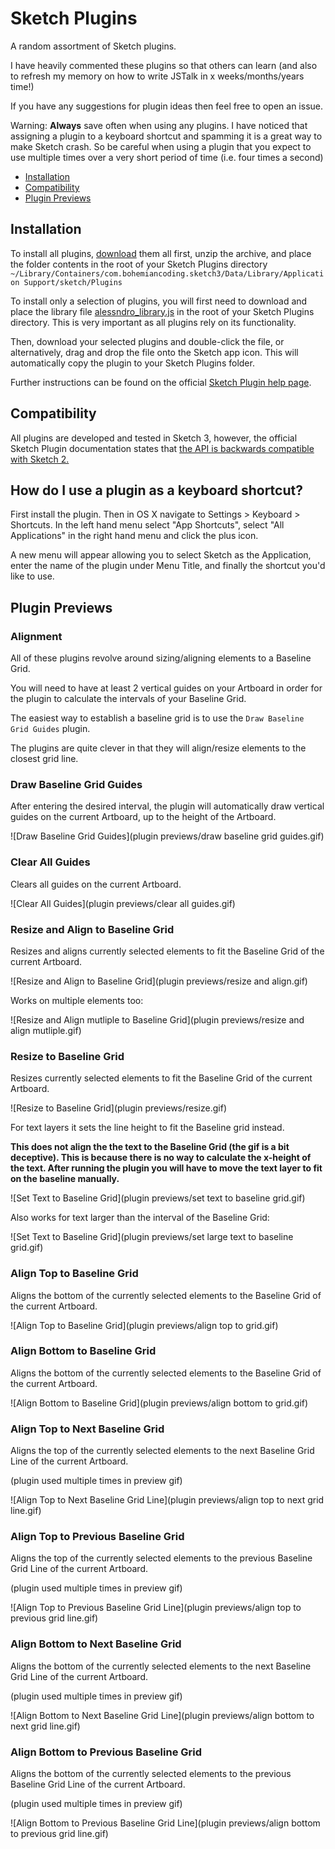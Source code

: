 # Sketch Plugins

A random assortment of Sketch plugins.

I have heavily commented these plugins so that others can learn (and also to refresh
my memory on how to write JSTalk in x weeks/months/years time!)

If you have any suggestions for plugin ideas then feel free to open an issue.

Warning: **Always** save often when using any plugins. I have noticed that assigning a plugin to a
keyboard shortcut and spamming it is a great way to make Sketch crash. So be careful when using a plugin
that you expect to use multiple times over a very short period of time (i.e. four times a second)

- [Installation](#installation)
- [Compatibility](#compatibility)
- [Plugin Previews](#plugin-previews)

## Installation

To install all plugins, [download](https://github.com/alessndro/sketch-plugins/zipball/master) them all first, unzip the archive, and place the folder contents in the root of your Sketch Plugins directory ``~/Library/Containers/com.bohemiancoding.sketch3/Data/Library/Application Support/sketch/Plugins``

To install only a selection of plugins, you will first need to download and place the library file [alessndro_library.js](alessndro_library.js) in the root of your Sketch Plugins directory. This is very important as all plugins rely on its functionality.

Then, download your selected plugins and double-click the file, or alternatively, drag and drop the file onto the Sketch app icon. This will automatically copy the plugin to your Sketch Plugins folder.

Further instructions can be found on the official [Sketch Plugin help page](http://bohemiancoding.com/sketch/support/developer/01-introduction/01.html).

## Compatibility

All plugins are developed and tested in Sketch 3, however, the official Sketch Plugin documentation
states that [the API is backwards compatible with Sketch 2.](http://bohemiancoding.com/sketch/support/developer/03-reference/00.html)

## How do I use a plugin as a keyboard shortcut?

First install the plugin. Then in OS X navigate to Settings > Keyboard > Shortcuts. In the left hand menu select "App Shortcuts", select "All Applications" in the right hand menu and click the plus icon.

A new menu will appear allowing you to select Sketch as the Application, enter the name of the plugin under Menu Title, and finally the shortcut you'd like to use.

## Plugin Previews

### Alignment

All of these plugins revolve around sizing/aligning elements to a Baseline Grid.

You will need to have at least 2 vertical guides on your Artboard in order for the
plugin to calculate the intervals of your Baseline Grid.

The easiest way to establish a baseline grid is to use the ``Draw Baseline Grid Guides`` plugin.

The plugins are quite clever in that they will align/resize elements to the closest
grid line.

### Draw Baseline Grid Guides

After entering the desired interval, the plugin will automatically draw vertical guides on the current
Artboard, up to the height of the Artboard.

![Draw Baseline Grid Guides](plugin previews/draw baseline grid guides.gif)

### Clear All Guides

Clears all guides on the current Artboard.

![Clear All Guides](plugin previews/clear all guides.gif)

### Resize and Align to Baseline Grid

Resizes and aligns currently selected elements to fit the Baseline Grid of the current Artboard.

![Resize and Align to Baseline Grid](plugin previews/resize and align.gif)

Works on multiple elements too:

![Resize and Align mutliple to Baseline Grid](plugin previews/resize and align mutliple.gif)

### Resize to Baseline Grid

Resizes currently selected elements to fit the Baseline Grid of the current Artboard.

![Resize to Baseline Grid](plugin previews/resize.gif)

For text layers it sets the line height to fit the Baseline grid instead.

**This does not align the the text to the Baseline Grid (the gif is a bit deceptive). This is
because there is no way to calculate the x-height of the text. After running the plugin you
will have to move the text layer to fit on the baseline manually.**

![Set Text to Baseline Grid](plugin previews/set text to baseline grid.gif)

Also works for text larger than the interval of the Baseline Grid:

![Set Text to Baseline Grid](plugin previews/set large text to baseline grid.gif)

### Align Top to Baseline Grid

Aligns the bottom of the currently selected elements to the Baseline Grid of the current Artboard.

![Align Top to Baseline Grid](plugin previews/align top to grid.gif)

### Align Bottom to Baseline Grid

Aligns the bottom of the currently selected elements to the Baseline Grid of the current Artboard.

![Align Bottom to Baseline Grid](plugin previews/align bottom to grid.gif)

### Align Top to Next Baseline Grid

Aligns the top of the currently selected elements to the next Baseline Grid Line of the current Artboard.

(plugin used multiple times in preview gif)

![Align Top to Next Baseline Grid Line](plugin previews/align top to next grid line.gif)

### Align Top to Previous Baseline Grid

Aligns the top of the currently selected elements to the previous Baseline Grid Line of the current Artboard.

(plugin used multiple times in preview gif)

![Align Top to Previous Baseline Grid Line](plugin previews/align top to previous grid line.gif)

### Align Bottom to Next Baseline Grid

Aligns the bottom of the currently selected elements to the next Baseline Grid Line of the current Artboard.

(plugin used multiple times in preview gif)

![Align Bottom to Next Baseline Grid Line](plugin previews/align bottom to next grid line.gif)

### Align Bottom to Previous Baseline Grid

Aligns the bottom of the currently selected elements to the previous Baseline Grid Line of the current Artboard.

(plugin used multiple times in preview gif)

![Align Bottom to Previous Baseline Grid Line](plugin previews/align bottom to previous grid line.gif)
